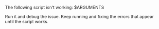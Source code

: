The following script isn't working: $ARGUMENTS

Run it and debug the issue. Keep running and fixing the errors that appear until the script works.